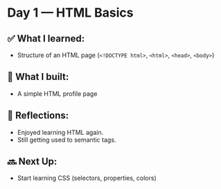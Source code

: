 # Day 1 — HTML Basics

## ✅ What I learned:
- Structure of an HTML page (`<!DOCTYPE html>`, `<html>`, `<head>`, `<body>`)

## 🧪 What I built:
- A simple HTML profile page

## 🧠 Reflections:
- Enjoyed learning HTML again.
- Still getting used to semantic tags.

## 🔜 Next Up:
- Start learning CSS (selectors, properties, colors)

